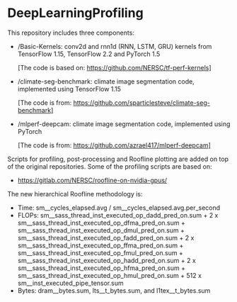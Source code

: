 # DeepLearningProfiling
This repository includes three components:
- /Basic-Kernels: conv2d and rnn1d (RNN, LSTM, GRU) kernels from TensorFlow 1.15, TensorFlow 2.2 and PyTorch 1.5

  [The code is based on: https://github.com/NERSC/tf-perf-kernels]
- /climate-seg-benchmark: climate image segmentation code, implemented using TensorFlow 1.15
  
  [The code is from: https://github.com/sparticlesteve/climate-seg-benchmark]
- /mlperf-deepcam: climate image segmentation code, implemented using PyTorch
  
  [The code is from: https://github.com/azrael417/mlperf-deepcam]


Scripts for profiling, post-processing and Roofline plotting are added on top of the original repositories. Some of the profiling scripts are based on:
- https://gitlab.com/NERSC/roofline-on-nvidia-gpus/

The new hierarchical Roofline methodology is:

- Time: sm__cycles_elapsed.avg / sm__cycles_elapsed.avg.per_second
- FLOPs: 
sm__sass_thread_inst_executed_op_dadd_pred_on.sum + 2 x sm__sass_thread_inst_executed_op_dfma_pred_on.sum + sm__sass_thread_inst_executed_op_dmul_pred_on.sum + sm__sass_thread_inst_executed_op_fadd_pred_on.sum + 2 x sm__sass_thread_inst_executed_op_ffma_pred_on.sum + sm__sass_thread_inst_executed_op_fmul_pred_on.sum + sm__sass_thread_inst_executed_op_hadd_pred_on.sum + 2 x sm__sass_thread_inst_executed_op_hfma_pred_on.sum + sm__sass_thread_inst_executed_op_hmul_pred_on.sum + 512 x sm__inst_executed_pipe_tensor.sum
- Bytes: dram__bytes.sum, lts__t_bytes.sum, and l1tex__t_bytes.sum
